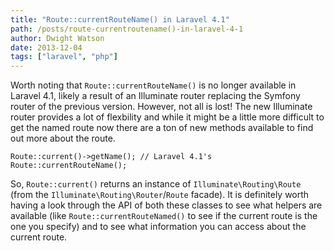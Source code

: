 ```yaml
---
title: "Route::currentRouteName() in Laravel 4.1"
path: /posts/route-currentroutename()-in-laravel-4-1
author: Dwight Watson
date: 2013-12-04
tags: ["laravel", "php"]
---
```


Worth noting that `Route::currentRouteName()` is no longer available in Laravel 4.1, likely a result of an Illuminate router replacing the Symfony router of the previous version. However, not all is lost! The new Illuminate router provides a lot of flexbility and while it might be a little more difficult to get the named route now there are a ton of new methods available to find out more about the route.

    Route::current()->getName(); // Laravel 4.1's Route::currentRouteName();

So, `Route::current()` returns an instance of `Illuminate\Routing\Route` (from the `Illuminate\Routing\Router`/`Route` facade). It is definitely worth having a look through the API of both these classes to see what helpers are available (like `Route::currentRouteNamed()` to see if the current route is the one you specify) and to see what information you can access about the current route.
